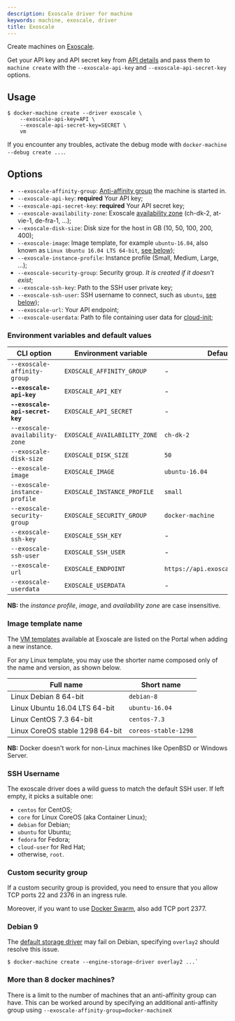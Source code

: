 ```yaml
---
description: Exoscale driver for machine
keywords: machine, exoscale, driver
title: Exoscale
---
```


Create machines on [Exoscale](https://www.exoscale.ch/).

Get your API key and API secret key from [API details](https://portal.exoscale.ch/account/api) and pass them to `machine create` with the `--exoscale-api-key` and `--exoscale-api-secret-key` options.

## Usage

    $ docker-machine create --driver exoscale \
        --exoscale-api-key=API \
        --exoscale-api-secret-key=SECRET \
        vm

If you encounter any troubles, activate the debug mode with `docker-machine --debug create ...`.

## Options

-   `--exoscale-affinity-group`: [Anti-affinity group][anti-affinity] the machine is started in.
-   `--exoscale-api-key`: **required** Your API key;
-   `--exoscale-api-secret-key`: **required** Your API secret key;
-   `--exoscale-availability-zone`: Exoscale [availability zone][datacenters] (ch-dk-2, at-vie-1, de-fra-1, ...);
-   `--exoscale-disk-size`: Disk size for the host in GB (10, 50, 100, 200, 400);
-   `--exoscale-image`: Image template, for example `ubuntu-16.04`, also known as `Linux Ubuntu 16.04 LTS 64-bit`, [see below](#image-template-name));
-   `--exoscale-instance-profile`: Instance profile (Small, Medium, Large, ...);
-   `--exoscale-security-group`: Security group. _It is created if it doesn't exist_;
-   `--exoscale-ssh-key`: Path to the SSH user private key;
-   `--exoscale-ssh-user`: SSH username to connect, such as `ubuntu`, [see below](#ssh-username));
-   `--exoscale-url`: Your API endpoint;
-   `--exoscale-userdata`: Path to file containing user data for [cloud-init](https://cloud-init.io/);

### Environment variables and default values

| CLI option                      | Environment variable         | Default                           |
| ------------------------------- | ---------------------------- | --------------------------------- |
| `--exoscale-affinity-group`     | `EXOSCALE_AFFINITY_GROUP`    | -                                 |
| **`--exoscale-api-key`**        | `EXOSCALE_API_KEY`           | -                                 |
| **`--exoscale-api-secret-key`** | `EXOSCALE_API_SECRET`        | -                                 |
| `--exoscale-availability-zone`  | `EXOSCALE_AVAILABILITY_ZONE` | `ch-dk-2`                         |
| `--exoscale-disk-size`          | `EXOSCALE_DISK_SIZE`         | `50`                              |
| `--exoscale-image`              | `EXOSCALE_IMAGE`             | `ubuntu-16.04`                    |
| `--exoscale-instance-profile`   | `EXOSCALE_INSTANCE_PROFILE`  | `small`                           |
| `--exoscale-security-group`     | `EXOSCALE_SECURITY_GROUP`    | `docker-machine`                  |
| `--exoscale-ssh-key`            | `EXOSCALE_SSH_KEY`           | -                                 |
| `--exoscale-ssh-user`           | `EXOSCALE_SSH_USER`          | -                                 |
| `--exoscale-url`                | `EXOSCALE_ENDPOINT`          | `https://api.exoscale.ch/compute` |
| `--exoscale-userdata`           | `EXOSCALE_USERDATA`          | -                                 |

**NB:** the _instance profile_, _image_, and _availability zone_ are case insensitive.

### Image template name

The [VM templates][templates] available at Exoscale are listed on the Portal when adding a new instance.

For any Linux template, you may use the shorter name composed only of the name
and version, as shown below.

| Full name                       | Short name           |
| ------------------------------- | -------------------- |
| Linux Debian 8 64-bit           | `debian-8`           |
| Linux Ubuntu 16.04 LTS 64-bit   | `ubuntu-16.04`       |
| Linux CentOS 7.3 64-bit         | `centos-7.3`         |
| Linux CoreOS stable 1298 64-bit | `coreos-stable-1298` |

**NB:** Docker doesn't work for non-Linux machines like OpenBSD or Windows Server.

### SSH Username

The exoscale driver does a wild guess to match the default SSH user. If left empty, it picks a suitable one:

- `centos` for CentOS;
- `core` for Linux CoreOS (aka Container Linux);
- `debian` for Debian;
- `ubuntu` for Ubuntu;
- `fedora` for Fedora;
- `cloud-user` for Red Hat;
- otherwise, `root`.

### Custom security group

If a custom security group is provided, you need to ensure that you allow TCP ports 22 and 2376 in an ingress rule.

Moreover, if you want to use [Docker Swarm](/engine/swarm/swarm-tutorial/), also add TCP port 2377.

### Debian 9

The [default storage driver][storagedriver] may fail on Debian, specifying `overlay2` should resolve this issue.

    $ docker-machine create --engine-storage-driver overlay2 ...`

### More than 8 docker machines?

There is a limit to the number of machines that an anti-affinity group can have.  This can be worked around by specifying an additional anti-affinity group using `--exoscale-affinity-group=docker-machineX`

[storagedriver]: https://docs.docker.com/storage/storagedriver/select-storage-driver/#docker-ce
[templates]: https://www.exoscale.ch/open-cloud/templates/
[datacenters]: https://www.exoscale.ch/infrastructure/datacenters/
[anti-affinity]: https://community.exoscale.ch/documentation/compute/anti-affinity-groups/
